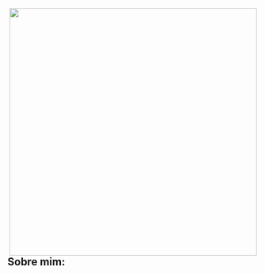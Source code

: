 
<img align="right" src="https://user-images.githubusercontent.com/65691094/126382066-b68b05b2-7a5b-486c-9bc5-437680eb00c8.png" width="500"/>

## Sobre mim:

